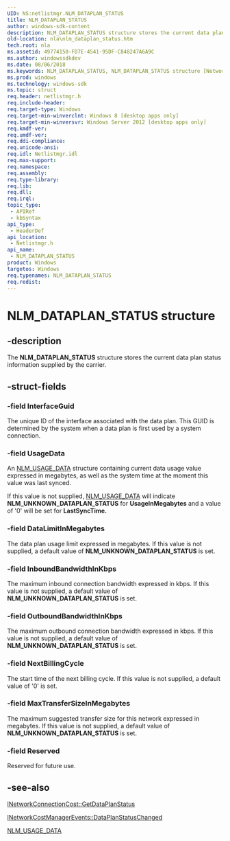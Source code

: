 ```yaml
---
UID: NS:netlistmgr.NLM_DATAPLAN_STATUS
title: NLM_DATAPLAN_STATUS
author: windows-sdk-content
description: NLM_DATAPLAN_STATUS structure stores the current data plan status information supplied by the carrier.
old-location: nla\nlm_dataplan_status.htm
tech.root: nla
ms.assetid: 49774150-FD7E-4541-95DF-C848247A6A9C
ms.author: windowssdkdev
ms.date: 08/06/2018
ms.keywords: NLM_DATAPLAN_STATUS, NLM_DATAPLAN_STATUS structure [Network Awareness], PNLM_DATAPLAN_STATUS, PNLM_DATAPLAN_STATUS structure pointer [Network Awareness], netlistmgr/NLM_DATAPLAN_STATUS, netlistmgr/PNLM_DATAPLAN_STATUS, nla.nlm_dataplan_status
ms.prod: windows
ms.technology: windows-sdk
ms.topic: struct
req.header: netlistmgr.h
req.include-header: 
req.target-type: Windows
req.target-min-winverclnt: Windows 8 [desktop apps only]
req.target-min-winversvr: Windows Server 2012 [desktop apps only]
req.kmdf-ver: 
req.umdf-ver: 
req.ddi-compliance: 
req.unicode-ansi: 
req.idl: Netlistmgr.idl
req.max-support: 
req.namespace: 
req.assembly: 
req.type-library: 
req.lib: 
req.dll: 
req.irql: 
topic_type:
 - APIRef
 - kbSyntax
api_type:
 - HeaderDef
api_location:
 - Netlistmgr.h
api_name:
 - NLM_DATAPLAN_STATUS
product: Windows
targetos: Windows
req.typenames: NLM_DATAPLAN_STATUS
req.redist: 
---
```


# NLM_DATAPLAN_STATUS structure


## -description


The <b>NLM_DATAPLAN_STATUS</b> structure stores the current data plan status information supplied by the carrier.


## -struct-fields




### -field InterfaceGuid

The unique ID of the interface associated with the data plan. This GUID is determined by the system when a data plan is first used by a system connection.


### -field UsageData

An <a href="https://msdn.microsoft.com/1D917CD0-4D71-4780-9720-A1F3FDCBBB16">NLM_USAGE_DATA</a> structure containing  current data usage value expressed in megabytes, as well as the  system time at the moment this value was last synced. 

If this value is not supplied, <a href="https://msdn.microsoft.com/1D917CD0-4D71-4780-9720-A1F3FDCBBB16">NLM_USAGE_DATA</a> will indicate <b>NLM_UNKNOWN_DATAPLAN_STATUS</b> for <b>UsageInMegabytes</b> and a value of '0' will be set for <b>LastSyncTime.</b>


### -field DataLimitInMegabytes

The data plan usage limit expressed in megabytes. If this value is not supplied, a default value of <b>NLM_UNKNOWN_DATAPLAN_STATUS</b> is set.


### -field InboundBandwidthInKbps

The maximum inbound connection bandwidth expressed in kbps. If this value is not supplied, a default value of <b>NLM_UNKNOWN_DATAPLAN_STATUS</b> is set.


### -field OutboundBandwidthInKbps

The maximum outbound connection bandwidth expressed in kbps. If this value is not supplied, a default value of <b>NLM_UNKNOWN_DATAPLAN_STATUS</b> is set.


### -field NextBillingCycle

The start time of the next billing cycle. If this value is not supplied, a default value of '0' is set.


### -field MaxTransferSizeInMegabytes

The maximum suggested transfer size for this network expressed in megabytes. If this value is not supplied, a default value of <b>NLM_UNKNOWN_DATAPLAN_STATUS</b> is set.


### -field Reserved

Reserved for future use.


## -see-also




<a href="https://msdn.microsoft.com/861ED7D2-569A-4B62-BAB6-CA649CA9B524">INetworkConnectionCost::GetDataPlanStatus</a>



<a href="https://msdn.microsoft.com/A9908F22-A9E9-4C05-A434-57D0C433EA3E">INetworkCostManagerEvents::DataPlanStatusChanged</a>



<a href="https://msdn.microsoft.com/1D917CD0-4D71-4780-9720-A1F3FDCBBB16">NLM_USAGE_DATA</a>
 

 

